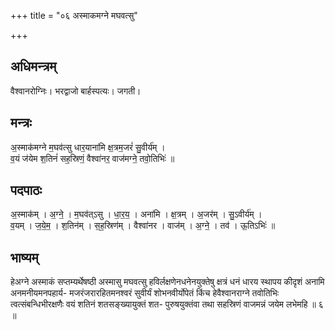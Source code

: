 +++
title = "०६ अस्माकमग्ने मघवत्सु"

+++
## अधिमन्त्रम्
वैश्वानरोग्निः। भरद्वाजो बार्हस्पत्यः। जगती।

## मन्त्रः
अ॒स्माक॑मग्ने म॒घव॑त्सु धार॒याना॑मि क्ष॒त्रम॒जरं॑ सु॒वीर्य॑म् ।  
व॒यं ज॑येम श॒तिनं॑ सह॒स्रिणं॒ वैश्वा॑नर॒ वाज॑मग्ने॒ तवो॒तिभिः॑ ॥

## पदपाठः
अ॒स्माक॑म् । अ॒ग्ने॒ । म॒घव॑त्ऽसु । धा॒र॒य॒ । अना॑मि । क्ष॒त्रम् । अ॒जर॑म् । सु॒ऽवीर्य॑म् ।  
व॒यम् । ज॒ये॒म॒ । श॒तिन॑म् । स॒ह॒स्रिण॑म् । वैश्वा॑नर । वाज॑म् । अ॒ग्ने॒ । तव॑ । ऊ॒तिऽभिः॑ ॥

## भाष्यम्
हेअग्ने अस्माकं सप्तम्यर्थेषष्ठी अस्मासु मघवत्सु हविर्लक्षणेनधनेनयुक्तेषु क्षत्रं धनं धारय स्थापय कीदृशं अनामि अनमनीयमनपहार्य- मजरंजरारहितमनश्वरं सुवीर्यं शोभनवीर्योपेतं किंच हेवैश्वानराग्ने तवोतिभिः त्वत्संबन्धिभीरक्षणैः वयं शतिनं शतसङ्ख्यायुक्तं शत- पुरुषयुक्तंवा तथा सहस्रिणं वाजमन्नं जयेम लभेमहि ॥ ६ ॥